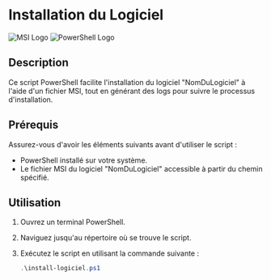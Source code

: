 # Installation du Logiciel

![MSI Logo](https://images.wondershare.com/recoverit/article/what_is_msi_file_format.png)
![PowerShell Logo](https://www.seekpng.com/png/full/831-8318055_february-5-windows-powershell-logo.png)

## Description

Ce script PowerShell facilite l'installation du logiciel "NomDuLogiciel" à l'aide d'un fichier MSI, tout en générant des logs pour suivre le processus d'installation.

## Prérequis

Assurez-vous d'avoir les éléments suivants avant d'utiliser le script :
- PowerShell installé sur votre système.
- Le fichier MSI du logiciel "NomDuLogiciel" accessible à partir du chemin spécifié.

## Utilisation

1. Ouvrez un terminal PowerShell.

2. Naviguez jusqu'au répertoire où se trouve le script.

3. Exécutez le script en utilisant la commande suivante :

   ```powershell
   .\install-logiciel.ps1